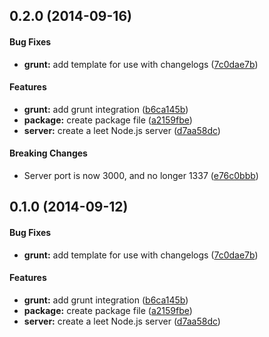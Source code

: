 <a name="0.2.0"></a>
## 0.2.0 (2014-09-16)


#### Bug Fixes

* **grunt:** add template for use with changelogs ([7c0dae7b](https://github.com/emosher/changelog-test/commit/7c0dae7b98e90b451dca40997a56e9b11ca7c096))


#### Features

* **grunt:** add grunt integration ([b6ca145b](https://github.com/emosher/changelog-test/commit/b6ca145b014b5ab1e8eca2cbb529278ebef1744c))
* **package:** create package file ([a2159fbe](https://github.com/emosher/changelog-test/commit/a2159fbec745f5c60c3877d0d6fe3e17f5f6982f))
* **server:** create a leet Node.js server ([d7aa58dc](https://github.com/emosher/changelog-test/commit/d7aa58dc2c2626571acc4443aada8eceda31738a))


#### Breaking Changes

* Server port is now 3000, and no longer 1337
 ([e76c0bbb](https://github.com/emosher/changelog-test/commit/e76c0bbb2f9fe932ed7154328d439dad877864df))


<a name="0.1.0"></a>
## 0.1.0 (2014-09-12)


#### Bug Fixes

* **grunt:** add template for use with changelogs ([7c0dae7b](https://github.com/emosher/changelog-test/commit/7c0dae7b98e90b451dca40997a56e9b11ca7c096))


#### Features

* **grunt:** add grunt integration ([b6ca145b](https://github.com/emosher/changelog-test/commit/b6ca145b014b5ab1e8eca2cbb529278ebef1744c))
* **package:** create package file ([a2159fbe](https://github.com/emosher/changelog-test/commit/a2159fbec745f5c60c3877d0d6fe3e17f5f6982f))
* **server:** create a leet Node.js server ([d7aa58dc](https://github.com/emosher/changelog-test/commit/d7aa58dc2c2626571acc4443aada8eceda31738a))

